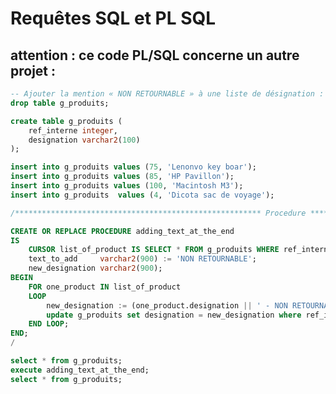 # Requêtes SQL et PL SQL

<!-- requête de base : CRUD pour chaque entité -->

<!-- Création des entités -->

<!-- Insertion des données -->

## attention : ce code PL/SQL concerne un autre projet :

```sql
-- Ajouter la mention « NON RETOURNABLE » à une liste de désignation :
drop table g_produits;

create table g_produits (
    ref_interne integer,
    designation varchar2(100)
);

insert into g_produits values (75, 'Lenonvo key boar');
insert into g_produits values (85, 'HP Pavillon');
insert into g_produits values (100, 'Macintosh M3');
insert into g_produits  values (4, 'Dicota sac de voyage');

/******************************************************* Procedure *********************************************************/

CREATE OR REPLACE PROCEDURE adding_text_at_the_end
IS
	CURSOR list_of_product IS SELECT * FROM g_produits WHERE ref_interne in (75, 100);
	text_to_add     varchar2(900) := 'NON RETOURNABLE';
	new_designation varchar2(900);
BEGIN
    FOR one_product IN list_of_product
    LOOP
    	new_designation := (one_product.designation || ' - NON RETOURNABLE');
		update g_produits set designation = new_designation where ref_interne = one_product.ref_interne;
    END LOOP;
END;
/

select * from g_produits;
execute adding_text_at_the_end;
select * from g_produits;
```
